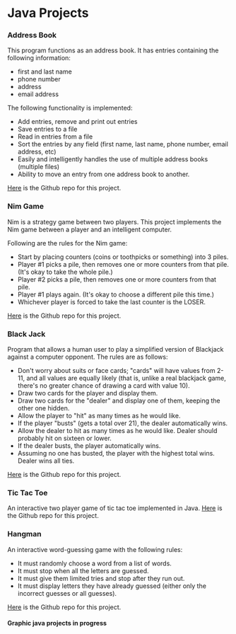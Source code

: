 # Java Projects

### Address Book
This program functions as an address book. It has entries containing the following information: 
- first and last name
- phone number
- address
- email address

The following functionality is implemented:
- Add entries, remove and print out entries
- Save entries to a file
- Read in entries from a file 
- Sort the entries by any field (first name, last name, phone number, email address, etc)
- Easily and intelligently handles the use of multiple address books (multiple files)
- Ability to move an entry from one address book to another.

[Here](https://github.com/MehakBeri/Address-Book-in-Java) is the Github repo for this project.

### Nim Game
Nim is a strategy game between two players. This project implements the Nim game between a player and an intelligent computer.

Following are the rules for the Nim game:
- Start by placing counters (coins or toothpicks or something) into 3 piles.
- Player #1 picks a pile, then removes one or more counters from that pile. (It's okay to take the whole pile.)
- Player #2 picks a pile, then removes one or more counters from that pile.
- Player #1 plays again. (It's okay to choose a different pile this time.)
- Whichever player is forced to take the last counter is the LOSER.

[Here](https://github.com/MehakBeri/Nim-Game-in-Java) is the Github repo for this project.

### Black Jack
Program that allows a human user to play a simplified version of Blackjack against a computer opponent. The rules are as follows:

- Don't worry about suits or face cards; "cards" will have values from 2-11, and all values are equally likely (that is, unlike a real blackjack game, there's no greater chance of drawing a card with value 10).
- Draw two cards for the player and display them.
- Draw two cards for the "dealer" and display one of them, keeping the other one hidden.
- Allow the player to "hit" as many times as he would like.
- If the player "busts" (gets a total over 21), the dealer automatically wins.
- Allow the dealer to hit as many times as he would like. Dealer should probably hit on sixteen or lower.
- If the dealer busts, the player automatically wins.
- Assuming no one has busted, the player with the highest total wins. Dealer wins all ties.

[Here](https://github.com/MehakBeri/Blackjack-in-Java) is the Github repo for this project.

### Tic Tac Toe
An interactive two player game of tic tac toe implemented in Java.
[Here](https://github.com/MehakBeri/Tic-tac-toe-in-java) is the Github repo for this project.

### Hangman
An interactive word-guessing game with the following rules:
- It must randomly choose a word from a list of words.
- It must stop when all the letters are guessed.
- It must give them limited tries and stop after they run out.
- It must display letters they have already guessed (either only the incorrect guesses or all guesses).

[Here](https://github.com/MehakBeri/Hangman-in-java) is the Github repo for this project.

#### Graphic java projects in progress
